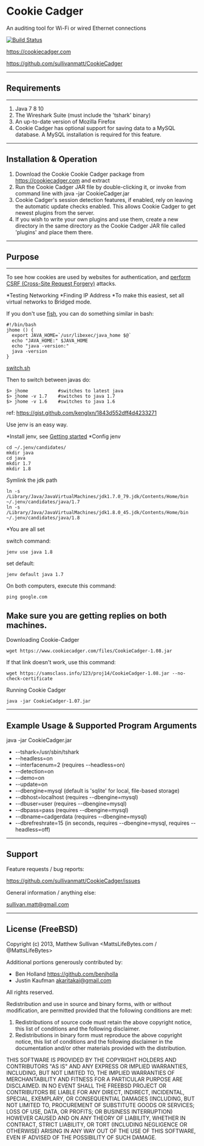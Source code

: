 Cookie Cadger
============

An auditing tool for Wi-Fi or wired Ethernet connections

[![Build Status](https://travis-ci.org/CookieCadger/CookieCadger.png?branch=master)](https://travis-ci.org/CookieCadger/CookieCadger)

https://cookiecadger.com

https://github.com/sullivanmatt/CookieCadger

----------------------------------------------
## Requirements
----------------------------------------------

1. Java 7 8 10
2. The Wireshark Suite (must include the 'tshark' binary)
3. An up-to-date version of Mozilla Firefox
4. Cookie Cadger has optional support for saving data to a MySQL database.  A MySQL installation is required for this feature.

----------------------------------------------
Installation & Operation
----------------------------------------------

1. Download the Cookie Cookie Cadger package from https://cookiecadger.com and extract
2. Run the Cookie Cadger JAR file by double-clicking it, or invoke from command line with java -jar CookieCadger.jar
3. Cookie Cadger's session detection features, if enabled, rely on leaving the automatic update checks enabled.  This allows Cookie Cadger to get newest plugins from the server.
4. If you wish to write your own plugins and use them, create a new directory in the same directory as the Cookie Cadger JAR file called 'plugins' and place them there.   

----------------------------------------------
## Purpose
----------------------------------------------
To see how cookies are used by websites for authentication, and [perform CSRF (Cross-Site Request Forgery)](https://samsclass.info/123/proj14/p11-cookie-cadger.html) attacks.

*Testing Networking
*Finding IP Address
*To make this easiest, set all virtual networks to Bridged mode.

If you don't use [fish](jhome/README.md), you can do something similar in bash:

~~~
#!/bin/bash
jhome () {
  export JAVA_HOME=`/usr/libexec/java_home $@`
  echo "JAVA_HOME:" $JAVA_HOME
  echo "java -version:"
  java -version
}
~~~
[switch.sh](#switch.sh)

Then to switch between javas do:
~~~
$> jhome           #switches to latest java
$> jhome -v 1.7    #switches to java 1.7
$> jhome -v 1.6    #switches to java 1.6
~~~
ref: https://gist.github.com/kenglxn/1843d552dff4d4233271

Use jenv is an easy way.

*Install jenv, see [Getting started](https://github.com/jenv/jenv#1-getting-started)
*Config jenv
~~~
cd ~/.jenv/candidates/
mkdir java
cd java
mkdir 1.7
mkdir 1.8
~~~
Symlink the jdk path
~~~
ln -s /Library/Java/JavaVirtualMachines/jdk1.7.0_79.jdk/Contents/Home/bin ~/.jenv/candidates/java/1.7
ln -s /Library/Java/JavaVirtualMachines/jdk1.8.0_45.jdk/Contents/Home/bin ~/.jenv/candidates/java/1.8
~~~
*You are all set

switch command:
~~~
jenv use java 1.8
~~~
set default:
~~~
jenv default java 1.7
~~~

On both computers, execute this command:
~~~
ping google.com
~~~

Make sure you are getting replies on both machines.
----------------------------------------------
Downloading Cookie-Cadger

~~~
wget https://www.cookiecadger.com/files/CookieCadger-1.08.jar
~~~

If that link doesn't work, use this command:
~~~
wget https://samsclass.info/123/proj14/CookieCadger-1.08.jar --no-check-certificate
~~~

Running Cookie Cadger
~~~
java -jar CookieCadger-1.07.jar
~~~

----------------------------------------------
Example Usage & Supported Program Arguments
----------------------------------------------
java -jar CookieCadger.jar
* --tshark=/usr/sbin/tshark
* --headless=on
* --interfacenum=2 (requires --headless=on)
* --detection=on
* --demo=on
* --update=on
* --dbengine=mysql (default is 'sqlite' for local, file-based storage)
* --dbhost=localhost (requires --dbengine=mysql)
* --dbuser=user (requires --dbengine=mysql)
* --dbpass=pass (requires --dbengine=mysql)
* --dbname=cadgerdata (requires --dbengine=mysql)
* --dbrefreshrate=15 (in seconds, requires --dbengine=mysql, requires --headless=off)

----------------------------------------------
Support
----------------------------------------------

Feature requests / bug reports:

https://github.com/sullivanmatt/CookieCadger/issues


General information / anything else:

sullivan.matt@gmail.com

----------------------------------------------
License (FreeBSD)
----------------------------------------------
Copyright (c) 2013, Matthew Sullivan <MattsLifeBytes.com / @MattsLifeBytes>

Additional portions generously contributed by:
* Ben Holland <https://github.com/benjholla>
* Justin Kaufman <akaritakai@gmail.com>

All rights reserved.

 
Redistribution and use in source and binary forms, with or without modification, are permitted provided that the following conditions are met:


1. Redistributions of source code must retain the above copyright notice, this list of conditions and the following disclaimer.
2. Redistributions in binary form must reproduce the above copyright notice, this list of conditions and the following disclaimer in the documentation and/or other materials provided with the distribution.


THIS SOFTWARE IS PROVIDED BY THE COPYRIGHT HOLDERS AND CONTRIBUTORS "AS IS" AND ANY EXPRESS OR IMPLIED WARRANTIES, INCLUDING, BUT NOT LIMITED TO, THE IMPLIED WARRANTIES OF MERCHANTABILITY AND FITNESS FOR A PARTICULAR PURPOSE ARE DISCLAIMED. IN NO EVENT SHALL THE FREEBSD PROJECT OR CONTRIBUTORS BE LIABLE FOR ANY DIRECT, INDIRECT, INCIDENTAL, SPECIAL, EXEMPLARY, OR CONSEQUENTIAL DAMAGES (INCLUDING, BUT NOT LIMITED TO, PROCUREMENT OF SUBSTITUTE GOODS OR SERVICES; LOSS OF USE, DATA, OR PROFITS; OR BUSINESS INTERRUPTION) HOWEVER CAUSED AND ON ANY THEORY OF LIABILITY, WHETHER IN CONTRACT, STRICT LIABILITY, OR TORT (INCLUDING NEGLIGENCE OR OTHERWISE) ARISING IN ANY WAY OUT OF THE USE OF THIS SOFTWARE, EVEN IF ADVISED OF THE POSSIBILITY OF SUCH DAMAGE.
